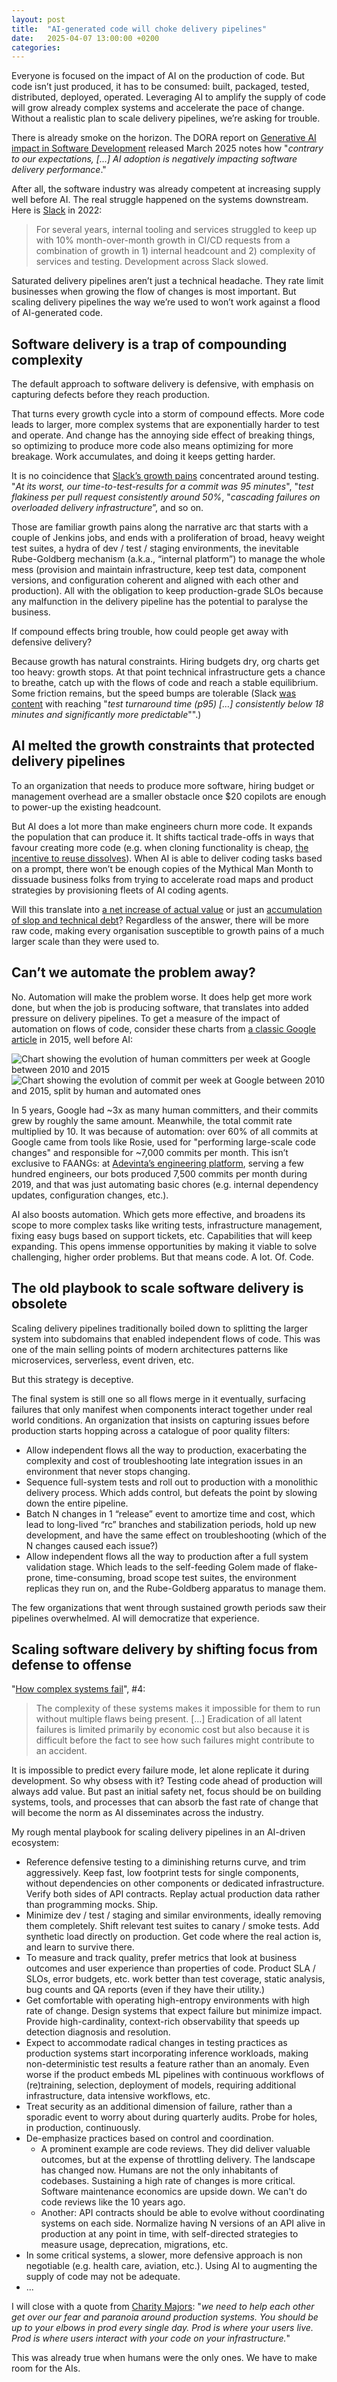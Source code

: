 ```yaml
---
layout: post
title:  "AI-generated code will choke delivery pipelines"
date:   2025-04-07 13:00:00 +0200
categories:
---
```


Everyone is focused on the impact of AI on the production of code. But
code isn’t just produced, it has to be consumed: built, packaged,
tested, distributed, deployed, operated. Leveraging AI to amplify the
supply of code will grow already complex systems and accelerate the pace
of change. Without a realistic plan to scale delivery pipelines, we’re
asking for trouble.

There is already smoke on the horizon. The DORA report on [Generative AI
impact in Software
Development](https://dora.dev/research/ai/gen-ai-report/) released March
2025 notes how "*contrary to our expectations, [...] AI adoption is
negatively impacting software delivery performance*."

After all, the software industry was already competent at increasing
supply well before AI. The real struggle happened on the systems
downstream. Here is [Slack](https://slack.engineering/circuit-breakers/)
in 2022:

> For several years, internal tooling and services struggled to keep up
> with 10% month-over-month growth in CI/CD requests from a combination
> of growth in 1) internal headcount and 2) complexity of services and
> testing. Development across Slack slowed.

Saturated delivery pipelines aren’t just a technical headache. They rate
limit businesses when growing the flow of changes is most important. But
scaling delivery pipelines the way we’re used to won’t work against a
flood of AI-generated code.

<h2>Software delivery is a trap of compounding complexity</h2>

The default approach to software delivery is defensive, with emphasis on
capturing defects before they reach production.

That turns every growth cycle into a storm of compound effects. More
code leads to larger, more complex systems that are exponentially harder
to test and operate. And change has the annoying side effect of breaking
things, so optimizing to produce more code also means optimizing for
more breakage. Work accumulates, and doing it keeps getting harder.

It is no coincidence that [Slack’s growth
pains](https://slack.engineering/balancing-safety-and-velocity-in-ci-cd-at-slack/)
concentrated around testing. "*At its worst, our time-to-test-results for
a commit was 95 minutes*", "*test flakiness per pull request consistently
around 50%*, "*cascading failures on overloaded delivery infrastructure*”,
and so on.

Those are familiar growth pains along the narrative arc that starts with
a couple of Jenkins jobs, and ends with a proliferation of broad, heavy
weight test suites, a hydra of dev / test / staging environments, the
inevitable Rube-Goldberg mechanism (a.k.a., “internal platform”) to
manage the whole mess (provision and maintain infrastructure, keep test
data, component versions, and configuration coherent and aligned with
each other and production). All with the obligation to keep
production-grade SLOs because any malfunction in the delivery pipeline
has the potential to paralyse the business.

If compound effects bring trouble, how could people get away with
defensive delivery?

Because growth has natural constraints. Hiring budgets dry, org charts
get too heavy: growth stops. At that point technical infrastructure gets
a chance to breathe, catch up with the flows of code and reach a stable
equilibrium. Some friction remains, but the speed bumps are tolerable
(Slack [was
content](https://slack.engineering/balancing-safety-and-velocity-in-ci-cd-at-slack/)
with reaching "*test turnaround time (p95) […] consistently below 18
minutes and significantly more predictable*"".)

<h2>AI melted the growth constraints that protected delivery
pipelines</h2>

To an organization that needs to produce more software, hiring budget or
management overhead are a smaller obstacle once $20 copilots are enough
to power-up the existing headcount.

But AI does a lot more than make engineers churn more code. It expands
the population that can produce it. It shifts tactical trade-offs in
ways that favour creating more code (e.g. when cloning functionality is
cheap, [the incentive to reuse
dissolves](https://leaddev.com/software-quality/how-ai-generated-code-accelerates-technical-debt)).
When AI is able to deliver coding tasks based on a prompt, there won’t
be enough copies of the Mythical Man Month to dissuade business folks
from trying to accelerate road maps and product strategies by
provisioning fleets of AI coding agents.

Will this translate into [a net increase of actual
value](https://www.lesswrong.com/posts/tqmQTezvXGFmfSe7f/how-much-are-llms-actually-boosting-real-world-programmer)
or just an [accumulation of slop and technical
debt](https://leaddev.com/software-quality/how-ai-generated-code-accelerates-technical-debt)?
Regardless of the answer, there will be more raw code, making every
organisation susceptible to growth pains of a much larger scale than
they were used to.

<h2>Can’t we automate the problem away?</h2>

No. Automation will make the problem worse. It does help get more work
done, but when the job is producing software, that translates into added
pressure on delivery pipelines. To get a measure of the impact of
automation on flows of code, consider these charts from [a classic
Google article](https://dl.acm.org/doi/pdf/10.1145/2854146) in 2015,
well before AI:

<div class="image-grid">
  <img
    src="{{ site.url }}{{ site.baseurl }}/assets/ai-generated-code/google-human-committers-per-week.png"
    alt="Chart showing the evolution of human committers per week at Google between 2010 and 2015" />
  <img
    src="{{ site.url }}{{ site.baseurl }}/assets/ai-generated-code/google-commits-per-week.png"
    alt="Chart showing the evolution of commit per week at Google between 2010 and 2015, split by human and automated ones" />
</div>

In 5 years, Google had ~3x as many human committers, and their commits
grew by roughly the same amount. Meanwhile, the total commit rate
multiplied by 10. It was because of automation: over 60% of all commits
at Google came from tools like Rosie, used for "performing large-scale
code changes" and responsible for ~7,000 commits per month. This isn’t
exclusive to FAANGs: at [Adevinta’s engineering
platform](https://varoa.net/paas/infrastructure/platform/kubernetes/cloud/2020/01/02/talk-how-to-build-a-paas-for-1500-engineers.html),
serving a few hundred engineers, our bots produced 7,500 commits per
month during 2019, and that was just automating basic chores (e.g.
internal dependency updates, configuration changes, etc.).

AI also boosts automation. Which gets more effective, and broadens its
scope to more complex tasks like writing tests, infrastructure
management, fixing easy bugs based on support tickets, etc. Capabilities
that will keep expanding. This opens immense opportunities by making it
viable to solve challenging, higher order problems. But that means code.
A lot. Of. Code.

<h2>The old playbook to scale software delivery is obsolete</h2>

Scaling delivery pipelines traditionally boiled down to splitting the
larger system into subdomains that enabled independent flows of code.
This was one of the main selling points of modern architectures patterns
like microservices, serverless, event driven, etc.

But this strategy is deceptive.

The final system is still one so all flows merge in it eventually,
surfacing failures that only manifest when components interact together
under real world conditions. An organization that insists on capturing
issues before production starts hopping across a catalogue of poor
quality filters:

- Allow independent flows all the way to production, exacerbating the
  complexity and cost of troubleshooting late integration issues in an
  environment that never stops changing.
- Sequence full-system tests and roll out to production with a
  monolithic delivery process. Which adds control, but defeats the point
  by slowing down the entire pipeline.
- Batch N changes in 1 “release” event to amortize time and cost, which
  lead to long-lived “rc” branches and stabilization periods, hold up
  new development, and have the same effect on troubleshooting (which of
  the N changes caused each issue?)
- Allow independent flows all the way to production after a full system
  validation stage. Which leads to the self-feeding Golem made of
  flake-prone, time-consuming, broad scope test suites, the environment
  replicas they run on, and the Rube-Goldberg apparatus to manage them.

The few organizations that went through sustained growth periods saw
their pipelines overwhelmed. AI will democratize that experience.

<h2>Scaling software delivery by shifting focus from defense to offense</h2>

"[How complex systems fail](https://how.complexsystems.fail/#4)", #4:

> The complexity of these systems makes it impossible for them to run
> without multiple flaws being present. [...] Eradication of all latent
> failures is limited primarily by economic cost but also because it is
> difficult before the fact to see how such failures might contribute to
> an accident.

It is impossible to predict every failure mode, let alone replicate it
during development. So why obsess with it? Testing code ahead of
production will always add value. But past an initial safety net, focus
should be on building systems, tools, and processes that can absorb the
fast rate of change that will become the norm as AI disseminates across
the industry.

My rough mental playbook for scaling delivery pipelines in an AI-driven
ecosystem:

- Reference defensive testing to a diminishing returns curve, and trim
  aggressively. Keep fast, low footprint tests for single components,
  without dependencies on other components or dedicated infrastructure.
  Verify both sides of API contracts. Replay actual production data
  rather than programming mocks. Ship.
- Minimize dev / test / staging and similar environments, ideally
  removing them completely. Shift relevant test suites to canary / smoke
  tests. Add synthetic load directly on production. Get code where the
  real action is, and learn to survive there.
- To measure and track quality, prefer metrics that look at business
  outcomes and user experience than properties of code. Product SLA /
  SLOs, error budgets, etc. work better than test coverage, static
  analysis, bug counts and QA reports (even if they have their utility.)
- Get comfortable with operating high-entropy environments with high
  rate of change. Design systems that expect failure but minimize
  impact. Provide high-cardinality, context-rich observability that
  speeds up detection diagnosis and resolution.
- Expect to accommodate radical changes in testing practices as
  production systems start incorporating inference workloads, making
  non-deterministic test results a feature rather than an anomaly. Even
  worse if the product embeds ML pipelines with continuous workflows of
  (re)training, selection, deployment of models, requiring additional
  infrastructure, data intensive workflows, etc.
- Treat security as an additional dimension of failure, rather than a
  sporadic event to worry about during quarterly audits. Probe for
  holes, in production, continuously.
- De-emphasize practices based on control and coordination.
  - A prominent example are code reviews. They did deliver valuable
    outcomes, but at the expense of throttling delivery. The landscape
    has changed now.  Humans are not the only inhabitants of codebases.
    Sustaining a high rate of changes is more critical. Software
    maintenance economics are upside down. We can't do code reviews like
    the 10 years ago.
  - Another: API contracts should be able to evolve without coordinating
    systems on each side. Normalize having N versions of an API alive in
    production at any point in time, with self-directed strategies to
    measure usage, deprecation, migrations, etc.
- In some critical systems, a slower, more defensive approach is non
  negotiable (e.g.  health care, aviation, etc.). Using AI to augmenting
  the supply of code may not be adequate.
- ...

I will close with a quote from [Charity
Majors](https://increment.com/testing/i-test-in-production/): "*we need
to help each other get over our fear and paranoia around production
systems. You should be up to your elbows in prod every single day. Prod
is where your users live. Prod is where users interact with your code on
your infrastructure.*"

This was already true when humans were the only ones. We have to make
room for the AIs.

